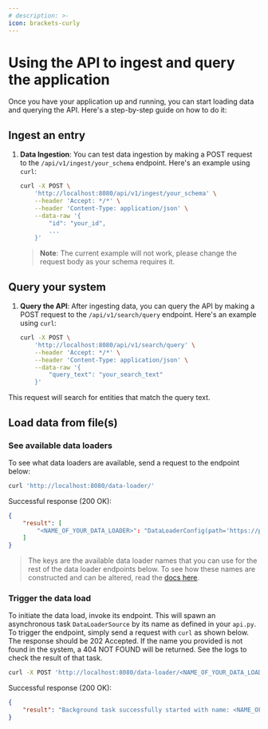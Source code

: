 ```yaml
---
# description: >-
icon: brackets-curly
---
```


# Using the API to ingest and query the application

Once you have your application up and running, you can start loading data and querying the API. Here's a step-by-step guide on how to do it:

## Ingest an entry

1. **Data Ingestion**: You can test data ingestion by making a POST request to the `/api/v1/ingest/your_schema` endpoint. Here's an example using `curl`:
    ```bash
    curl -X POST \
        'http://localhost:8080/api/v1/ingest/your_schema' \
        --header 'Accept: */*' \
        --header 'Content-Type: application/json' \
        --data-raw '{
            "id": "your_id",
            ...
        }'
    ```
    > **Note**: The current example will not work, please change the request body as your schema requires it.

## Query your system

1. **Query the API**: After ingesting data, you can query the API by making a POST request to the `/api/v1/search/query` endpoint. Here's an example using `curl`:
    ```bash
    curl -X POST \
        'http://localhost:8080/api/v1/search/query' \
        --header 'Accept: */*' \
        --header 'Content-Type: application/json' \
        --data-raw '{
            "query_text": "your_search_text"
        }'
    ```
This request will search for entities that match the query text.

## Load data from file(s)

### See available data loaders

To see what data loaders are available, send a request to the endpoint below:

```bash
curl 'http://localhost:8080/data-loader/'
```
Successful response (200 OK):
```JSON
{
    "result": [
        "<NAME_OF_YOUR_DATA_LOADER>": "DataLoaderConfig(path='https://path-to-your-file.csv', format=<DataFormat.CSV: 2>, name=None, pandas_read_kwargs='{sep: ;}')"
    ]
}
```

> The keys are the available data loader names that you can use for the rest of the data loader endpoints below. To see how these names are constructed and can be altered, read the [docs here](configuring-your-app.md#incorporate-data-source).

### Trigger the data load

To initiate the data load, invoke its endpoint. This will spawn an asynchronous task `DataLoaderSource` by its name as defined in your `api.py`. To trigger the endpoint, simply send a request with `curl` as shown below. The response should be 202 Accepted.
If the name you provided is not found in the system, a 404 NOT FOUND will be returned. See the logs to check the result of that task.

```bash
curl -X POST 'http://localhost:8080/data-loader/<NAME_OF_YOUR_DATA_LOADER>/run'
```
Successful response (200 OK):
```JSON
{
    "result": "Background task successfully started with name: <NAME_OF_YOUR_DATA_LOADER>",
}
```